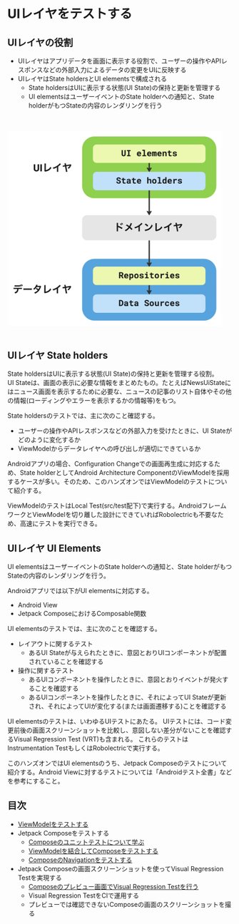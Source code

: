 # UIレイヤをテストする

## UIレイヤの役割

- UIレイヤはアプリデータを画面に表示する役割で、ユーザーの操作やAPIレスポンスなどの外部入力によるデータの変更をUIに反映する
- UIレイヤはState holdersとUI elementsで構成される
  - State holdersはUIに表示する状態(UI State)の保持と更新を管理する
  - UI elementsはユーザーイベントのState holderへの通知と、State holderがもつStateの内容のレンダリングを行う

<br>
<br>
<img src="./images/app_architecture.jpg" width="480">
<br>
<br>

## UIレイヤ State holders

State holdersはUIに表示する状態(UI State)の保持と更新を管理する役割。<br>
UI Stateは、画面の表示に必要な情報をまとめたもの。たとえばNewsUiStateにはニュース画面を表示するために必要な、ニュースの記事のリスト自体やその他の情報(ローディングやエラーを表示するかの情報等)をもつ。

State holdersのテストでは、主に次のこと確認する。

- ユーザーの操作やAPIレスポンスなどの外部入力を受けたときに、UI Stateがどのように変化するか
- ViewModelからデータレイヤへの呼び出しが適切にできているか

Androidアプリの場合、Configuration Changeでの画面再生成に対応するため、State holderとしてAndroid Architecture ComponentのViewModelを採用するケースが多い。そのため、このハンズオンではViewModelのテストについて紹介する。

ViewModelのテストはLocal Test(src/test配下)で実行する。AndroidフレームワークとViewModelを切り離した設計にできていればRobolectricも不要なため、高速にテストを実行できる。


## UIレイヤ UI Elements

UI elementsはユーザーイベントのState holderへの通知と、State holderがもつStateの内容のレンダリングを行う。

Androidアプリでは以下がUI elementsに対応する。

- Android View
- Jetpack ComposeにおけるComposable関数

UI elementsのテストでは、主に次のことを確認する。

- レイアウトに関するテスト
  - あるUI Stateが与えられたときに、意図とおりUIコンポーネントが配置されていることを確認する
- 操作に関するテスト
  - あるUIコンポーネントを操作したときに、意図とおりイベントが発火することを確認する
  - あるUIコンポーネントを操作したときに、それによってUI Stateが更新され、それによってUIが変化する(または画面遷移する)ことを確認する

UI elementsのテストは、いわゆるUIテストにあたる。
UIテストには、コード変更前後の画面スクリーンショットを比較し、意図しない差分がないことを確認するVisual Regression Test (VRT)も含まれる。
これらのテストはInstrumentation TestもしくはRobolectricで実行する。

このハンズオンではUI elementsのうち、Jetpack Composeのテストについて紹介する。Android Viewに対するテストについては「Androidテスト全書」などを参考にすること。



## 目次

- [ViewModelをテストする](./ViewModel.md)
-  Jetpack Composeをテストする
    - [Composeのユニットテストについて学ぶ](./UIElementTest_Compose.md)
    - [ViewModelを結合してComposeをテストする](./UIElementTest_ComposeWithViewModel.md)
    - [ComposeのNavigationをテストする](./UIElementTest_Navigation.md)
- Jetpack Composeの画面スクリーンショットを使ってVisual Regression Testを実現する
    - [Composeのプレビュー画面でVisual Regression Testを行う](./VisualRegressionTest_Preview.md)
    - Visual Regression TestをCIで運用する
    - プレビューでは確認できないComposeの画面のスクリーンショットを撮る
